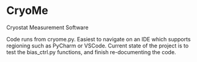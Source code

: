 # CryoMe
Cryostat Measurement Software

Code runs from cryome.py.
Easiest to navigate on an IDE which supports regioning such as PyCharm or VSCode.
Current state of the project is to test the bias_ctrl.py functions, and finish re-documenting the code.
